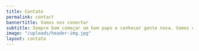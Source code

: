 ```yaml
---
title: Contato
permalink: contact
bannertitle: Vamos nos conectar
subtitle: Sempre bom começar um bom papo e conhecer gente nova. Vamos conversar?
image: "/uploads/header-img.jpg"
layout: contato
---
```


